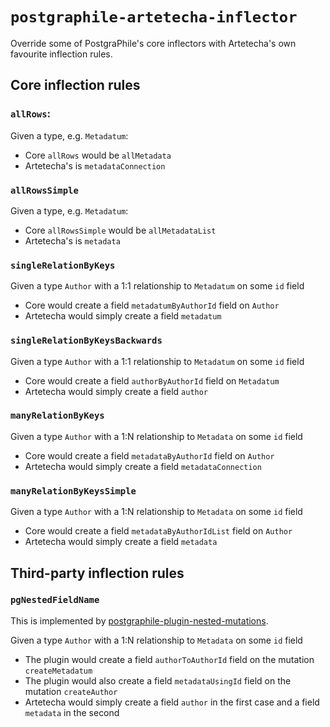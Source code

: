 # `postgraphile-artetecha-inflector`

Override some of PostgraPhile's core inflectors with Artetecha's own favourite inflection rules.

## Core inflection rules

### `allRows`:

Given a type, e.g. `Metadatum`:

- Core `allRows` would be `allMetadata`
- Artetecha's is `metadataConnection`

### `allRowsSimple`

Given a type, e.g. `Metadatum`:

- Core `allRowsSimple` would be `allMetadataList`
- Artetecha's is `metadata`

### `singleRelationByKeys`

Given a type `Author` with a 1:1 relationship to `Metadatum` on some `id` field

- Core would create a field `metadatumByAuthorId` field on `Author`
- Artetecha would simply create a field `metadatum`

### `singleRelationByKeysBackwards`

Given a type `Author` with a 1:1 relationship to `Metadatum` on some `id` field

- Core would create a field `authorByAuthorId` field on `Metadatum`
- Artetecha would simply create a field `author`

### `manyRelationByKeys`

Given a type `Author` with a 1:N relationship to `Metadata` on some `id` field

- Core would create a field `metadataByAuthorId` field on `Author`
- Artetecha would simply create a field `metadataConnection`

### `manyRelationByKeysSimple`

Given a type `Author` with a 1:N relationship to `Metadata` on some `id` field

- Core would create a field `metadataByAuthorIdList` field on `Author`
- Artetecha would simply create a field `metadata`

## Third-party inflection rules

### `pgNestedFieldName`

This is implemented by [postgraphile-plugin-nested-mutations](https://github.com/mlipscombe/postgraphile-plugin-nested-mutations).

Given a type `Author` with a 1:N relationship to `Metadata` on some `id` field

- The plugin would create a field `authorToAuthorId` field on the mutation `createMetadatum`
- The plugin would also create a field `metadataUsingId` field on the mutation `createAuthor`
- Artetecha would simply create a field `author` in the first case and a field `metadata` in the second
